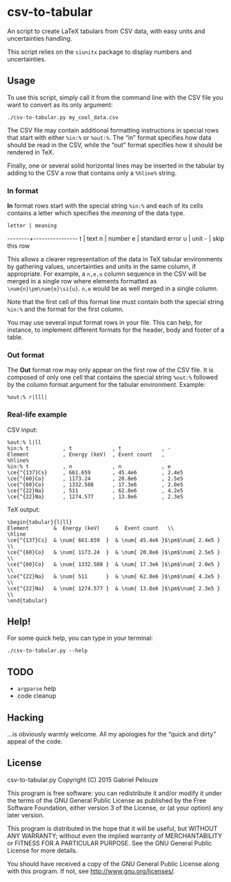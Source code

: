 csv-to-tabular
==============
An script to create LaTeX tabulars from CSV data, with easy units and
uncertainties handling.

This script relies on the `siunitx` package to display numbers and
uncertainties. 

## Usage

To use this script, simply call it from the command line with the CSV file you
want to convert as its only argument:

	./csv-to-tabular.py my_cool_data.csv

The CSV file may contain additional formatting instructions in special rows
that start with either `%in:%` or `%out:%`. The “in” format specifies how data
should be read in the CSV, while the “out” format specifies how it should be
rendered in TeX.

Finally, one or several solid horizontal lines may be inserted in the tabular
by adding to the CSV a row that contains only a `%hline%` string.

### In format

**In** format rows start with the special string `%in:%` and each of its cells
contains a letter which specifies the *meaning* of the data type.

    letter | meaning     
   --------+----------------
    t      | text
    n      | number
    e      | standard error
    u      | unit
    -      | skip this row

This allows a clearer representation of the data in TeX tabular environments by
gathering values, uncertainties and units in the same column, if appropriate.
For example, a `n,e,u` column sequence in the CSV will be merged in a single
row where elements formatted as `\num{n}\pm\num{e}\si{u}`. `n,e` would be as
well merged in a single column. 

Note that the first cell of this format line must contain both the special
string `%in:%` and the format for the first column. 

You may use several input format rows in your file. This can help, for
instance, to implement different formats for the header, body and footer of a
table. 


### Out format

The **Out** format row may only appear on the first row of the CSV file. It is
composed of only one cell that contains the special string `%out:%` followed by
the column format argument for the tabular environment.  Example:

    %out:% r|lll|

### Real-life example

CSV input:

    %out:% l|ll
    %in:% t           , t             , t             , -
    Element           , Energy (keV)  , Event count   ,  
    %hline%
    %in:% t           , n             , n             , e
    \ce{^{137}Cs}     , 661.659       , 45.4e6        , 2.4e5
    \ce{^{60}Co}      , 1173.24       , 20.8e6        , 2.5e5
    \ce{^{60}Co}      , 1332.508      , 17.3e6        , 2.0e5
    \ce{^{22}Na}      , 511           , 62.8e6        , 4.2e5
    \ce{^{22}Na}      , 1274.577      , 13.8e6        , 2.3e5

TeX output:

    \begin{tabular}{l|ll}
    Element        &  Energy (keV)     &  Event count   \\
    \hline
    \ce{^{137}Cs}  & \num{ 661.659  }  & \num{ 45.4e6 }$\pm$\num{ 2.4e5 } \\
    \ce{^{60}Co}   & \num{ 1173.24  }  & \num{ 20.8e6 }$\pm$\num{ 2.5e5 } \\
    \ce{^{60}Co}   & \num{ 1332.508 }  & \num{ 17.3e6 }$\pm$\num{ 2.0e5 } \\
    \ce{^{22}Na}   & \num{ 511      }  & \num{ 62.8e6 }$\pm$\num{ 4.2e5 } \\
    \ce{^{22}Na}   & \num{ 1274.577 }  & \num{ 13.8e6 }$\pm$\num{ 2.3e5 } \\
    \end{tabular}

## Help!
For some quick help, you can type in your terminal:

	./csv-to-tabular.py --help

## TODO
- `argparse` help
- code cleanup

## Hacking
…is obviously warmly welcome. All my apologies for the “quick and dirty” appeal
of the code. 

## License
csv-to-tabular.py
Copyright (C) 2015  Gabriel Pelouze

This program is free software: you can redistribute it and/or modify it under
the terms of the GNU General Public License as published by the Free Software
Foundation, either version 3 of the License, or (at your option) any later
version.

This program is distributed in the hope that it will be useful, but WITHOUT ANY
WARRANTY; without even the implied warranty of MERCHANTABILITY or FITNESS FOR A
PARTICULAR PURPOSE.  See the GNU General Public License for more details.

You should have received a copy of the GNU General Public License along with
this program.  If not, see <http://www.gnu.org/licenses/>.
